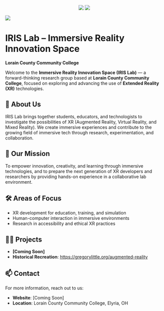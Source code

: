 <p align="center">
    <img src="https://github.com/user-attachments/assets/e25f717f-90b6-4395-b5b4-20d241910fbd#gh-light-mode-only"/>
    <img src="https://github.com/user-attachments/assets/d4fe295b-0765-499f-a8d4-c31188e86c84#gh-dark-mode-only"/>
</p>

![](https://komarev.com/ghpvc/?username=LCCC-IRIS-Lab&color=orange&style=flat-square&label=Organization+Views&abbreviated=true)

# IRIS Lab – Immersive Reality Innovation Space

**Lorain County Community College**

Welcome to the **Immersive Reality Innovation Space (IRIS Lab)** — a forward-thinking research group based at **Lorain County Community College**, focused on exploring and advancing the use of **Extended Reality (XR)** technologies.

## 🚀 About Us

IRIS Lab brings together students, educators, and technologists to investigate the possibilities of XR (Augmented Reality, Virtual Reality, and Mixed Reality). We create immersive experiences and contribute to the growing field of immersive tech through research, experimentation, and collaboration.

## 🎯 Our Mission

To empower innovation, creativity, and learning through immersive technologies, and to prepare the next generation of XR developers and researchers by providing hands-on experience in a collaborative lab environment.

## 🛠️ Areas of Focus

- XR development for education, training, and simulation
- Human-computer interaction in immersive environments
- Research in accessibility and ethical XR practices

## 👷‍♂️ Projects

- **[Coming Soon]**
- **Historical Recreation**: https://gregorylittle.org/augmented-reality

## 📫 Contact

For more information, reach out to us:

- **Website**: [Coming Soon]
- **Location**: Lorain County Community College, Elyria, OH

